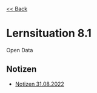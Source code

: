 [<< Back](../Lernsituation.md)

# Lernsituation 8.1

Open Data

## Notizen

- [Notizen 31.08.2022](notes/2022-08-31.md)
